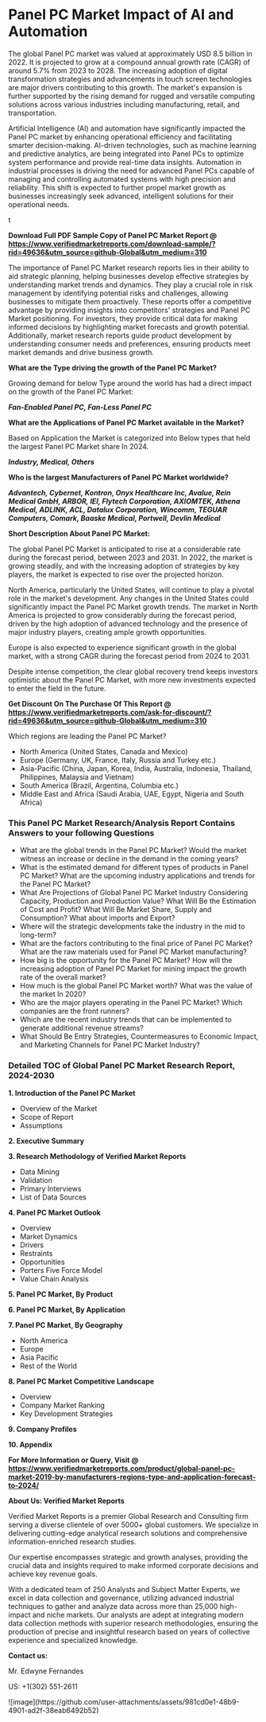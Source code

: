 <h1>Panel PC Market Impact of AI and Automation</h1><p>The global Panel PC market was valued at approximately USD 8.5 billion in 2022. It is projected to grow at a compound annual growth rate (CAGR) of around 5.7% from 2023 to 2028. The increasing adoption of digital transformation strategies and advancements in touch screen technologies are major drivers contributing to this growth. The market's expansion is further supported by the rising demand for rugged and versatile computing solutions across various industries including manufacturing, retail, and transportation.</p><p>Artificial Intelligence (AI) and automation have significantly impacted the Panel PC market by enhancing operational efficiency and facilitating smarter decision-making. AI-driven technologies, such as machine learning and predictive analytics, are being integrated into Panel PCs to optimize system performance and provide real-time data insights. Automation in industrial processes is driving the need for advanced Panel PCs capable of managing and controlling automated systems with high precision and reliability. This shift is expected to further propel market growth as businesses increasingly seek advanced, intelligent solutions for their operational needs.</p>t</p><p id="" class=""><strong>Download Full PDF Sample Copy of Panel PC Market Report @ <a href="https://www.verifiedmarketreports.com/download-sample/?rid=49636&utm_source=github-Global&utm_medium=310" target="_blank">https://www.verifiedmarketreports.com/download-sample/?rid=49636&utm_source=github-Global&utm_medium=310</a></strong></p><p>The importance of&nbsp;Panel PC Market research reports lies in their ability to aid strategic planning, helping businesses develop effective strategies by understanding market trends and dynamics. They play a crucial role in risk management by identifying potential risks and challenges, allowing businesses to mitigate them proactively. These reports offer a competitive advantage by providing insights into competitors' strategies and Panel PC Market positioning. For investors, they provide critical data for making informed decisions by highlighting market forecasts and growth potential. Additionally, market research reports guide product development by understanding consumer needs and preferences, ensuring products meet market demands and drive business growth.</p><p><strong>What are the&nbsp;Type driving the growth of the Panel PC Market?</strong></p><p id="" class="">Growing demand for below Type around the world has had a direct impact on the growth of the Panel PC Market:</p><em><strong>Fan-Enabled Panel PC, Fan-Less Panel PC</strong></em></p><strong>What are the&nbsp;Applications&nbsp;of Panel PC Market available in the Market?</strong></p><p id="" class="">Based on Application the Market is categorized into Below types that held the largest Panel PC Market share In 2024.</p><em><strong>Industry, Medical, Others</strong></em></p><strong>Who is the largest Manufacturers of Panel PC Market worldwide?</strong></p><p><em><strong>Advantech, Cybernet, Kontron, Onyx Healthcare Inc, Avalue, Rein Medical GmbH, ARBOR, IEI, Flytech Corporation, AXIOMTEK, Athena Medical, ADLINK, ACL, Datalux Corporation, Wincomm, TEGUAR Computers, Comark, Baaske Medical, Portwell, Devlin Medical</strong></em></p><p id="" class=""><strong>Short Description About Panel PC Market:</strong></p><p>The global Panel PC Market is anticipated to rise at a considerable rate during the forecast period, between 2023 and 2031. In 2022, the market is growing steadily, and with the increasing adoption of strategies by key players, the market is expected to rise over the projected horizon.</p><p>North America, particularly the United States, will continue to play a pivotal role in the market's development. Any changes in the United States could significantly impact the Panel PC Market growth trends. The market in North America is projected to grow considerably during the forecast period, driven by the high adoption of advanced technology and the presence of major industry players, creating ample growth opportunities.</p><p>Europe is also expected to experience significant growth in the global market, with a strong CAGR during the forecast period from 2024 to 2031.</p><p>Despite intense competition, the clear global recovery trend keeps investors optimistic about the Panel PC Market, with more new investments expected to enter the field in the future.</p><p id="" class=""><strong>Get Discount On The Purchase Of This Report @ <a href="https://www.verifiedmarketreports.com/ask-for-discount/?rid=49636&utm_source=github-Global&utm_medium=310" target="_blank">https://www.verifiedmarketreports.com/ask-for-discount/?rid=49636&utm_source=github-Global&utm_medium=310</a></strong></p>Which regions are leading the Panel PC Market?</p><ul><li>North America (United States, Canada and Mexico)</li><li>Europe (Germany, UK, France, Italy, Russia and Turkey etc.)</li><li>Asia-Pacific (China, Japan, Korea, India, Australia, Indonesia, Thailand, Philippines, Malaysia and Vietnam)</li><li>South America (Brazil, Argentina, Columbia etc.)</li><li>Middle East and Africa (Saudi Arabia, UAE, Egypt, Nigeria and South Africa)</li></ul><h3 id="" class="">This Panel PC Market Research/Analysis Report Contains Answers to your following Questions</h3><ul><li>What are the global trends in the Panel PC Market? Would the market witness an increase or decline in the demand in the coming years?</li><li>What is the estimated demand for different types of products in Panel PC Market? What are the upcoming industry applications and trends for the Panel PC Market?</li><li>What Are Projections of Global Panel PC Market Industry Considering Capacity, Production and Production Value? What Will Be the Estimation of Cost and Profit? What Will Be Market Share, Supply and Consumption? What about imports and Export?</li><li>Where will the strategic developments take the industry in the mid to long-term?</li><li>What are the factors contributing to the final price of Panel PC Market? What are the raw materials used for Panel PC Market manufacturing?</li><li>How big is the opportunity for the Panel PC Market? How will the increasing adoption of Panel PC Market for mining impact the growth rate of the overall market?</li><li>How much is the global Panel PC Market worth? What was the value of the market In 2020?</li><li>Who are the major players operating in the Panel PC Market? Which companies are the front runners?</li><li>Which are the recent industry trends that can be implemented to generate additional revenue streams?</li><li>What Should Be Entry Strategies, Countermeasures to Economic Impact, and Marketing Channels for Panel PC Market Industry?</li></ul><h3 id="" class="">Detailed TOC of Global Panel PC Market Research Report, 2024-2030</h3><p id="" class=""><strong>1. Introduction of the Panel PC Market</strong></p><ul><li>Overview of the Market</li><li>Scope of Report</li><li>Assumptions</li></ul><p id="" class=""><strong>2. Executive Summary</strong></p><p id="" class=""><strong>3. Research Methodology of Verified Market Reports</strong></p><ul><li>Data Mining</li><li>Validation</li><li>Primary Interviews</li><li>List of Data Sources</li></ul><p id="" class=""><strong>4. Panel PC Market Outlook</strong></p><ul><li>Overview</li><li>Market Dynamics</li><li>Drivers</li><li>Restraints</li><li>Opportunities</li><li>Porters Five Force Model</li><li>Value Chain Analysis</li></ul><p id="" class=""><strong>5. Panel PC Market, By Product</strong></p><p id="" class=""><strong>6. Panel PC Market, By Application</strong></p><p id="" class=""><strong>7. Panel PC Market, By Geography</strong></p><ul><li>North America</li><li>Europe</li><li>Asia Pacific</li><li>Rest of the World</li></ul><p id="" class=""><strong>8. Panel PC Market Competitive Landscape</strong></p><ul><li>Overview</li><li>Company Market Ranking</li><li>Key Development Strategies</li></ul><p id="" class=""><strong>9. Company Profiles</strong></p><p id="" class=""><strong>10. Appendix</strong></p><p id="" class=""><strong>For More Information or Query, Visit @ <a href="https://www.verifiedmarketreports.com/product/global-panel-pc-market-2019-by-manufacturers-regions-type-and-application-forecast-to-2024/" target="_blank">https://www.verifiedmarketreports.com/product/global-panel-pc-market-2019-by-manufacturers-regions-type-and-application-forecast-to-2024/</a></strong></p><p id="" class=""><strong>About Us: Verified Market Reports</strong></p><p id="" class="">Verified Market Reports is a premier Global Research and Consulting firm serving a diverse clientele of over 5000+ global customers. We specialize in delivering cutting-edge analytical research solutions and comprehensive information-enriched research studies.</p><p id="" class="">Our expertise encompasses strategic and growth analyses, providing the crucial data and insights required to make informed corporate decisions and achieve key revenue goals.</p><p id="" class="">With a dedicated team of 250 Analysts and Subject Matter Experts, we excel in data collection and governance, utilizing advanced industrial techniques to gather and analyze data across more than 25,000 high-impact and niche markets. Our analysts are adept at integrating modern data collection methods with superior research methodologies, ensuring the production of precise and insightful research based on years of collective experience and specialized knowledge.</p><p id="" class=""><strong>Contact us:</strong></p><p id="" class="">Mr. Edwyne Fernandes</p><p id="" class="">US: +1(302) 551-2611</p>
![image](https://github.com/user-attachments/assets/981cd0e1-48b9-4901-ad2f-38eab6492b52)
